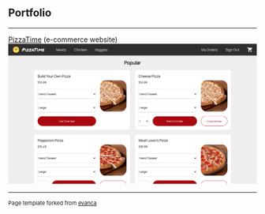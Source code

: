 ## Portfolio

---

[PizzaTime](/pizza-me) (e-commerce website)
<br>
<img src="images/PizzaTime.png?raw=true"/>

---




























<p style="font-size:11px">Page template forked from <a href="https://github.com/evanca/quick-portfolio">evanca</a></p>
<!-- Remove above link if you don't want to attibute -->
